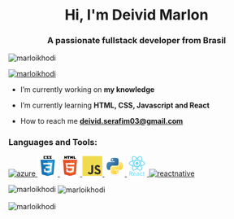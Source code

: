 <h1 align="center">Hi, I'm Deivid Marlon</h1>
<h3 align="center">A passionate fullstack developer from Brasil</h3>

<p align="left"> <img src="https://komarev.com/ghpvc/?username=marloikhodi&label=Profile%20views&color=0e75b6&style=flat" alt="marloikhodi" /> </p>

<p align="left"> <a href="https://github.com/ryo-ma/github-profile-trophy"><img src="https://github-profile-trophy.vercel.app/?username=marloikhodi" alt="marloikhodi" /></a> </p>

-  I’m currently working on **my knowledge**

-  I’m currently learning **HTML, CSS, Javascript and React**

-  How to reach me **deivid.serafim03@gmail.com**

</p>

<h3 align="left">Languages and Tools:</h3>
<p align="left"> <a href="https://azure.microsoft.com/en-in/" target="_blank" rel="noreferrer"> <img src="https://www.vectorlogo.zone/logos/microsoft_azure/microsoft_azure-icon.svg" alt="azure" width="40" height="40"/> </a> <a href="https://www.w3schools.com/css/" target="_blank" rel="noreferrer"> <img src="https://raw.githubusercontent.com/devicons/devicon/master/icons/css3/css3-original-wordmark.svg" alt="css3" width="40" height="40"/> </a> <a href="https://www.w3.org/html/" target="_blank" rel="noreferrer"> <img src="https://raw.githubusercontent.com/devicons/devicon/master/icons/html5/html5-original-wordmark.svg" alt="html5" width="40" height="40"/> </a> <a href="https://developer.mozilla.org/en-US/docs/Web/JavaScript" target="_blank" rel="noreferrer"> <img src="https://raw.githubusercontent.com/devicons/devicon/master/icons/javascript/javascript-original.svg" alt="javascript" width="40" height="40"/> </a> <a href="https://www.python.org" target="_blank" rel="noreferrer"> <img src="https://raw.githubusercontent.com/devicons/devicon/master/icons/python/python-original.svg" alt="python" width="40" height="40"/> </a> <a href="https://reactjs.org/" target="_blank" rel="noreferrer"> <img src="https://raw.githubusercontent.com/devicons/devicon/master/icons/react/react-original-wordmark.svg" alt="react" width="40" height="40"/> </a> <a href="https://reactnative.dev/" target="_blank" rel="noreferrer"> <img src="https://reactnative.dev/img/header_logo.svg" alt="reactnative" width="40" height="40"/> </a> </p>

<p><img align="left" src="https://github-readme-stats.vercel.app/api/top-langs?username=marloikhodi&show_icons=true&locale=en&layout=compact" alt="marloikhodi" /></p>

<p>&nbsp;<img align="center" src="https://github-readme-stats.vercel.app/api?username=marloikhodi&show_icons=true&locale=en" alt="marloikhodi" /></p>

<p><img align="center" src="https://github-readme-streak-stats.herokuapp.com/?user=marloikhodi&" alt="marloikhodi" /></p>
